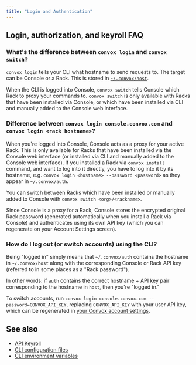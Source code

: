 ```yaml
---
title: "Login and Authentication"
---
```


## Login, authorization, and keyroll FAQ

### What's the difference between `convox login` and `convox switch`?

`convox login` tells your CLI what hostname to send requests to. The target can be Console or a Rack. This is stored in [`~/.convox/host`](/docs/cli-config-files/#configuration-files).

When the CLI is logged into Console, `convox switch` tells Console which Rack to proxy your commands to. `convox switch` is only available with Racks that have been installed via Console, or which have been installed via CLI and manually added to the Console web interface.

### Difference between `convox login console.convox.com` and `convox login <rack hostname>`?

When you're logged into Console, Console acts as a proxy for your active Rack. This is only available for Racks that have been installed via the Console web interface (or installed via CLI and manually added to the Console web interface). If you installed a Rack via `convox install` command, and want to log into it directly, you have to log into it by its hostname, e.g. `convox login <hostname> --password <password>` as they appear in `~/.convox/auth`.

You can switch between Racks which have been installed or manually added to Console with `convox switch <org>/<rackname>`.

Since Console is a proxy for a Rack, Console stores the encrypted original Rack password (generated automatically when you install a Rack via Console) and authenticates using its own API key (which you can regenerate on your Account Settings screen).

### How do I log out (or switch accounts) using the CLI?

Being "logged in" simply means that `~/.convox/auth` contains the hostname in `~/.convox/host` along with the corresponding Console or Rack API key (referred to in some places as a "Rack password").

In other words: if `auth` contains the correct hostname + API key pair corresponding to the hostname in `host`, then you're "logged in."

To switch accounts, run `convox login console.convox.com --password=CONVOX_API_KEY`, replacing `CONVOX_API_KEY` with your user API key, which can be regenerated in [your Convox account settings](https://console.convox.com/grid/user/profile).

## See also

- [API Keyroll](/docs/keyroll)
- [CLI configuration files](/docs/cli-config-files/)
- [CLI environment variables](/docs/cli-environment-variables/)

